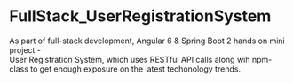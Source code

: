 # FullStack_UserRegistrationSystem
As part of full-stack development, Angular 6 &amp; Spring Boot 2 hands on mini project -  
User Registration System, which uses RESTful API calls along wih npm-class to get enough exposure on the latest techonology trends.   

